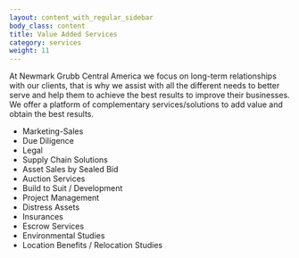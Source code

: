 ```yaml
---
layout: content_with_regular_sidebar
body_class: content
title: Value Added Services
category: services
weight: 11
---
```

At Newmark Grubb Central America we focus on long-term relationships with our clients, that is why we assist with all the different needs to better serve and help them to achieve the best results to improve their businesses. We offer a platform of complementary services/solutions to add value and obtain the best results.

- Marketing-Sales
- Due Diligence
- Legal
- Supply Chain Solutions
- Asset Sales by Sealed Bid
- Auction Services
- Build to Suit / Development
- Project Management
- Distress Assets
- Insurances
- Escrow Services
- Environmental Studies
- Location Benefits / Relocation Studies
